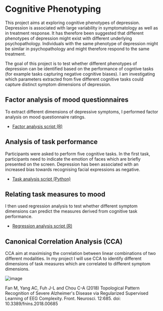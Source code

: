 # Cognitive Phenotyping

This project aims at exploring cognitive phenotypes of depression. Depression is associated with large variability in symptomatology as well as in treatment response. It has therefore been suggested that different phenotypes of depression might exist with different underlying psychopathology. Individuals with the same phenotype of depression might be similar in psychopathology and might therefore respond to the same treatment. 

The goal of this project is to test whether different phenotypes of depression can be identified based on the performance of cogntive tasks (for example tasks capturing negative cognitive biases). I am investigating which parameters extracted from five different cognitive tasks could capture distinct symptom dimensions of depression.


## Factor analysis of mood questionnaires

To extract different dimensions of depressive symptoms, I performed factor analysis on mood questionnaire ratings.

- [Factor analysis script (R)]()


## Analysis of task performance

Participants were asked to perform five cognitive tasks. In the first task, participants need to indicate the emotion of faces which are briefly presented on the screen. Depression has been associated with an increased bias towards recognising facial expressions as negative. 

- [Task analysis script (Python)]()


## Relating task measures to mood 

I then used regression analysis to test whether different symptom dimensions can predict the measures derived from cognitive task performance.

- [Regression analysis script (R)]()


## Canonical Correlation Analysis (CCA)

CCA aim at maximising the correlation between linear combinations of two different modalities. In my project I will use CCA to identify different dimensions of task measures which are correlated to different symptom dimensions. 


![image](https://github.com/verenasarrazin/Analysis-and-coding/assets/73107031/34dea119-237e-450a-8117-2ea0b4732602)

Fan M, Yang AC, Fuh J-L and Chou C-A (2018) Topological Pattern Recognition of Severe Alzheimer's Disease via Regularized Supervised Learning of EEG Complexity. Front. Neurosci. 12:685. doi: 10.3389/fnins.2018.00685

